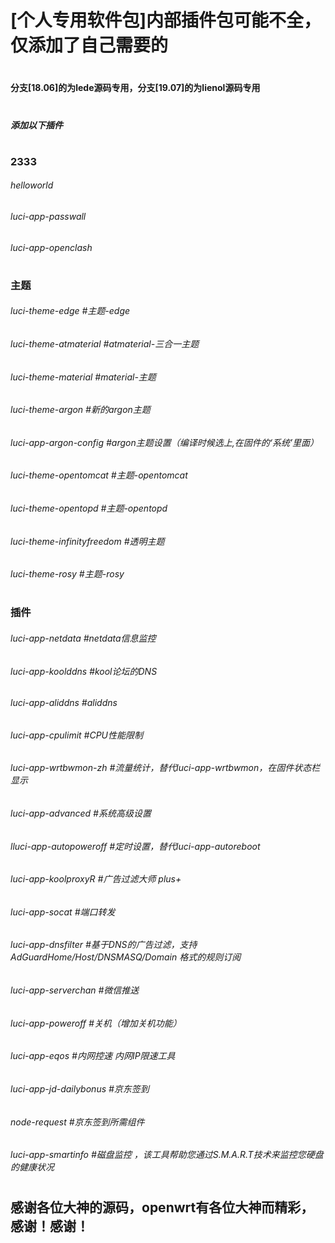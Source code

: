 # [个人专用软件包]内部插件包可能不全，仅添加了自己需要的

#
#### 分支[18.06]的为lede源码专用，分支[19.07]的为lienol源码专用
#

##### 添加以下插件
#

### 2333
###### helloworld
###### luci-app-passwall
###### luci-app-openclash
#
### 主题
###### luci-theme-edge    #主题-edge
###### luci-theme-atmaterial   #atmaterial-三合一主题
###### luci-theme-material   #material-主题
###### luci-theme-argon    #新的argon主题
###### luci-app-argon-config    #argon主题设置（编译时候选上,在固件的‘系统’里面）
###### luci-theme-opentomcat   #主题-opentomcat
###### luci-theme-opentopd   #主题-opentopd
###### luci-theme-infinityfreedom    #透明主题
###### luci-theme-rosy    #主题-rosy
#
###  插件
###### luci-app-netdata   #netdata信息监控
###### luci-app-koolddns   #kool论坛的DNS
###### luci-app-aliddns    #aliddns
###### luci-app-cpulimit   #CPU性能限制
###### luci-app-wrtbwmon-zh   #流量统计，替代luci-app-wrtbwmon，在固件状态栏显示
###### luci-app-advanced   #系统高级设置
###### lluci-app-autopoweroff   #定时设置，替代luci-app-autoreboot
###### luci-app-koolproxyR   #广告过滤大师 plus+
###### luci-app-socat   #端口转发
###### luci-app-dnsfilter   #基于DNS的广告过滤，支持 AdGuardHome/Host/DNSMASQ/Domain 格式的规则订阅
###### luci-app-serverchan    #微信推送
###### luci-app-poweroff    #关机（增加关机功能）
###### luci-app-eqos    #内网控速 内网IP限速工具
###### luci-app-jd-dailybonus    #京东签到
###### node-request    #京东签到所需组件
###### luci-app-smartinfo #磁盘监控 ，该工具帮助您通过S.M.A.R.T技术来监控您硬盘的健康状况


#
#
## 感谢各位大神的源码，openwrt有各位大神而精彩，感谢！感谢！

#

